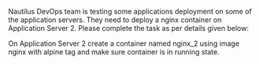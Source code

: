 Nautilus DevOps team is testing some applications deployment on some of the application servers. They need to deploy a nginx container on Application Server 2. Please complete the task as per details given below:

On Application Server 2 create a container named nginx_2 using image nginx with alpine tag and make sure container is in running state.